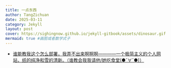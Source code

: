 ```yaml
---
title: 一点东西
author: TangZichuan
date: 2025-03-11
category: Jekyll
layout: post
cover: https://sighingnow.github.io/jekyll-gitbook/assets/dinosaur.gif #导入动画
mermaid: true #画图或者数学式子
---
```


- [谁能教我这个怎么部署，我弄不出来啊啊啊————一个极简主义的个人网站，纸的纯净和雪的清新。（谁教会我我请他/她吃食堂(●ˇ∀ˇ●)）][1]

[1]:https://github.com/Innei/Shiro
